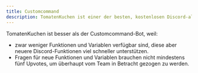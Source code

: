 ```yaml
---
title: Customcommand
description: TomatenKuchen ist einer der besten, kostenlosen Discord-all-in-one-Bots. Hier erfährst du, warum er besser ist als Customcommand.
---
```


TomatenKuchen ist besser als der Customcommand-Bot, weil:
- zwar weniger Funktionen und Variablen verfügbar sind, diese aber neuere Discord-Funktionen viel schneller unterstützen.
- Fragen für neue Funktionen und Variablen brauchen nicht mindestens fünf Upvotes, um überhaupt vom Team in Betracht gezogen zu werden.
